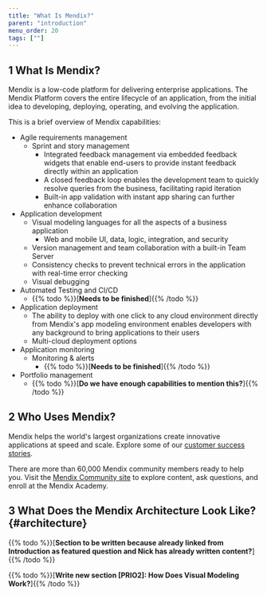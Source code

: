 ```yaml
---
title: "What Is Mendix?"
parent: "introduction"
menu_order: 20
tags: [""]
---
```


## 1 What Is Mendix?

Mendix is a low-code platform for delivering enterprise applications. The Mendix Platform covers the entire lifecycle of an application, from the initial idea to developing, deploying, operating, and evolving the application.

This is a brief overview of Mendix capabilities:

* Agile requirements management
    * Sprint and story management
        * Integrated feedback management via embedded feedback widgets that enable end-users to provide instant feedback directly within an application
        * A closed feedback loop enables the development team to quickly resolve queries from the business, facilitating rapid iteration
        * Built-in app validation with instant app sharing can further enhance collaboration
* Application development
    * Visual modeling languages for all the aspects of a business application
        * Web and mobile UI, data, logic, integration, and security
    * Version management and team collaboration with a built-in Team Server
    * Consistency checks to prevent technical errors in the application with real-time error checking
    * Visual debugging
* Automated Testing and CI/CD
    * {{% todo %}}[**Needs to be finished**]{{% /todo %}}
* Application deployment
    * The ability to deploy with one click to any cloud environment directly from Mendix's app modeling environment enables developers with any background to bring applications to their users
    * Multi-cloud deployment options
* Application monitoring
    * Monitoring & alerts
    	* {{% todo %}}[**Needs to be finished**]{{% /todo %}}
* Portfolio management
    * {{% todo %}}[**Do we have enough capabilities to mention this?**]{{% /todo %}}

## 2 Who Uses Mendix?

Mendix helps the world's largest organizations create innovative applications at speed and scale. Explore some of our [customer success stories](https://www.mendix.com/our-customers/).

There are more than 60,000 Mendix community members ready to help you. Visit the [Mendix Community site](https://developers.mendix.com/) to explore content, ask questions, and enroll at the Mendix Academy.

## 3 What Does the Mendix Architecture Look Like? {#architecture}

{{% todo %}}[**Section to be written because already linked from Introduction as featured question and Nick has already written content?**]{{% /todo %}}

{{% todo %}}[**Write new section [PRIO2]: How Does Visual Modeling Work?**]{{% /todo %}}

